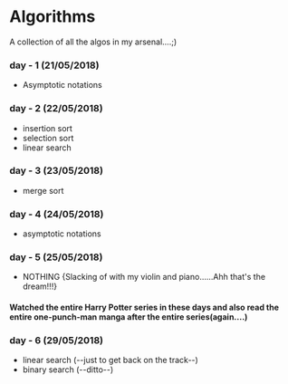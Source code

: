 # Algorithms
A collection of all the algos in my arsenal....;)

### day - 1 (21/05/2018)
* Asymptotic notations

### day - 2 (22/05/2018)
* insertion sort
* selection sort
* linear search

### day - 3 (23/05/2018)
* merge sort

### day - 4 (24/05/2018)
* asymptotic notations

### day - 5 (25/05/2018)
* NOTHING {Slacking of with my violin and piano......Ahh that's the dream!!!}

#### Watched the entire Harry Potter series in these days and also read the entire one-punch-man manga after the entire series(again....)

### day - 6 (29/05/2018)
* linear search (--just to get back on the track--)
* binary search (--ditto--)
